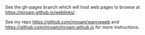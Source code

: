 See the gh-pages branch which will host web pages to browse at https://mroam.github.io/weblinks/  .

See my repo https://github.com/mroam/wannaweb and https://github.com/mroam/mroam.github.io for more instructions.
